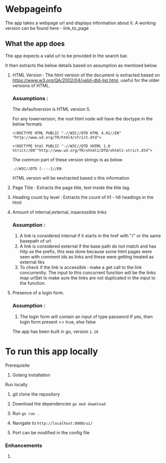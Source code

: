 # Webpageinfo
The app takes a webpage url and displays information about it.
A working version can be found here - link_to_page

## What the app does

The app expects a valid url to be provided in the search bar.

It then extracts the below details based on assumption as mentioed below.

1. HTML Version : The html version of the document is extracted based on
https://www.w3.org/QA/2002/04/valid-dtd-list.html, useful for the older versions of HTML.

    ###  Assumptions : 

    The defaultversion is HTML version 5.

    For any lowerversion, the root html node will have the doctype in the below formats

    `<!DOCTYPE HTML PUBLIC "-//W3C//DTD HTML 4.01//EN" "http://www.w3.org/TR/html4/strict.dtd">`

    `<!DOCTYPE html PUBLIC "-//W3C//DTD XHTML 1.0 Strict//EN""http://www.w3.org/TR/xhtml1/DTD/xhtml1-strict.dtd">`

    The common part of these version strings is as below

    `-//W3C//DTD [----]//EN`

    HTML version will be eextracted based o this information

2. Page Title : Extracts the page title, text inside the title tag.

3. Heading count by level : Extracts the count of h1 - h6 headings in the html

4. Amount of internal,external, inaacessible links

    ### Assumption : 
    
    1. A link is considered internal if it starts in the href with "/" or the same basepath of url
    2. A link is considered external if the base path do not match and has http as the prefix, this was done because some html pages were seen with comment ids as links and these were getting treated as external liks
    3. To check if the link is accessible : make a get call to the link concurrenlty.
    The input to this concurrent function will be the links map urlSet to make sure the links are not duplicated in the input to the function.

5. Presence of  a login form.

    ### Assumption : 
    1. The login form will contain an input of type password 
    If yes, then login form present == true, else false
    
    The app has been built in go, version `1.16`

# To run this app locally

Prerequisite
1. Golang installation

Run locally

1. git clone the repository

2. Download the dependencies `go mod dowmload`

3. Run `go run .`

4. Navigate to `http://localhost:8080/ui/ `

5. Port can be modified in the config file

### Enhancements
1. 

